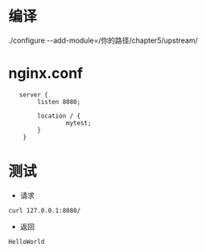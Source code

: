 # 编译
./configure --add-module=/你的路径/chapter5/upstream/

# nginx.conf
```   
   server {
        listen 8080;

        location / {
                mytest;
        }
    }
   ```

# 测试
* 请求 

`curl 127.0.0.1:8080/`
* 返回 

`HelloWorld`
